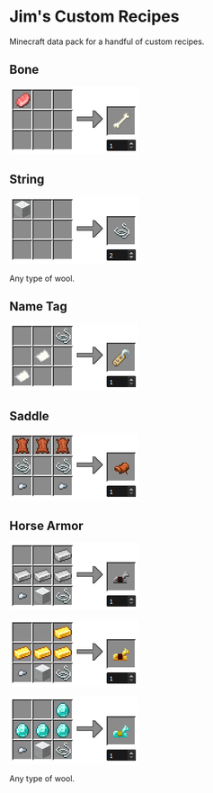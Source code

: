 # Jim's Custom Recipes

Minecraft data pack for a handful of custom recipes.

## Bone

![Bone recipe](images/bone.png)

## String

![String recipe](images/string.png)

Any type of wool.

## Name Tag

![Name Tag recipe](images/nametag.png)

## Saddle

![Saddle recipe](images/saddle.png)

## Horse Armor

![Iron Horse Armor recipe](images/ironhorsearmor.png)

![Gold Horse Armor recipe](images/goldhorsearmor.png)

![Diamond Horse Armor recipe](images/diamondhorsearmor.png)

Any type of wool.
